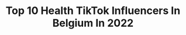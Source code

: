---
title: Top 10 Health TikTok Influencers In Belgium In 2022
description: >-
  Find top health TikTok influencers in Belgium in 2022. Most popular hashtags: #foryou #foryoupage #fyp #tiktok.
platform: TikTok
hits: 14
text_top: Analyze the top-rated TikTok accounts on inBeat.
text_bottom: inBeat holds 14 TikTok influencers like this in Belgium for you to collaborate.
profiles:
  - username: "healthifycoach"
    fullname: >-
      The Life Full Coach
    bio: >-
      Zoraida Carbajal Msc.🌸healthifycoach✔️https://www.paypal.me/HealthifyMyLife❤️
    location: "Belgium"
    followers: 32900
    engagement: 365
    commentsToLikes: 0.129113
    id: cka0tni0eqm9h0i78i0xeuywr
    verified: false
    hashtags: "#outdoorscoach, #cisnesblancos, #fitcoach, #datingcoachformen"
  - username: "aesthetic.foodiary"
    fullname: >-
      Clara 🌸
    bio: >-
      Follow my tiktok @claradevegaa let’s be friends! Food inspo Started: 2nd April
    location: "Belgium"
    followers: 6177
    engagement: 1868
    commentsToLikes: 0.033220
    id: ckb9rx5ddoo800j232i4t6sg0
    verified: false
    hashtags: "#healthyeats, #pescovegetarian, #foryoupage, #foodtiktok"
  - username: "majalex_"
    fullname: >-
      MAJA LEX 
    bio: >-
      Belgian model 18 Insta : @majalex
    location: "Belgium"
    followers: 25200
    engagement: 1176
    commentsToLikes: 0.010859
    id: cka0rviilioiy0i78pc2d683t
    verified: false
    hashtags: "#model, #modeling, #modellife, #foryou"
  - username: "tinne.oltmans"
    fullname: >-
      Tinne Oltmans
    bio: >-
      Actor & singer VERDRIJF ME, OUT NOW! 💙 ☎ Business: tinne.oltmans@outlook.com
    location: "Belgium"
    followers: 89200
    engagement: 1827
    commentsToLikes: 0.015824
    id: ck921p03jj0o40j7863jp3fbm
    verified: false
    hashtags: "#tinneoltmans, #lipsync, #singer, #comedy"
  - username: "vlada.bukshtynovich"
    fullname: >-
      Vlada Bukshtynovich
    bio: >-
      insta @VLADA.BUKSHTYNOVICH unproblematic 18
    location: "Belgium"
    followers: 53800
    engagement: 1359
    commentsToLikes: 0.029253
    id: ckcvh0q0ptm2a0j23l1572zi3
    verified: false
    hashtags: "#fyp, #foryou, #fy, #vladabukshtynovich"
  - username: "thib_sel"
    fullname: >-
      tselderslagh
    bio: >-
      Filmmaker| Photographer clothing brand: https://tulipewear.com
    location: "Belgium"
    followers: 4313
    engagement: 1007
    commentsToLikes: 0.021733
    id: ckbkw66qlrt300j23la070jv6
    verified: false
    hashtags: "#indonesia, #canggu, #bali, #broll"
  - username: "donabr_dqnn_officiel"
    fullname: >-
      donabr_dqnn_officiel
    bio: >-
      𝕭𝖊𝖑𝖌𝖊🇧🇪 1̴7̴ 𝚢𝚎𝚊𝚛𝚜 ꙆƮᙅᖴ 5Ʈᙖ🥳💪🥳 𝟙Ƽ~𝟙ϩ~𝟙९ 👫💍❤💑🥰
    location: "Belgium"
    followers: 3586
    engagement: 1344
    commentsToLikes: 0.029062
    id: cka0phz4e8cmu0i78sk9rgsv1
    verified: false
    hashtags: "#music, #musically, #frenchhumour, #humour"
  - username: "klaasje_meijer_"
    fullname: >-
      Klaasje Meijer
    bio: >-
      OFFICIËLE TIKTOK 💗 📩 klaasjemeijerofficial@gmail.com 📸 insta: klaasje_meijer
    location: "Belgium"
    followers: 125000
    engagement: 1080
    commentsToLikes: 0.010289
    id: ckbqih9sb3pns0j23mvqb8jib
    verified: false
    hashtags: "#fyp, #foryoupage, #tiktok, #fy"
  - username: "shannengalle"
    fullname: >-
      Shannen Galle
    bio: >-
      23 | BE | Insta @ shannen.galle 🤍
    location: "Belgium"
    followers: 16400
    engagement: 443
    commentsToLikes: 0.013876
    id: ckb9atiohw4hb0j23sfqku3bp
    verified: false
    hashtags: "#fyp, #belgium, #foryoupage, #foryou"
  - username: "by_nowa"
    fullname: >-
      •Kristina Schnapp🥺💕•
    bio: >-
      Taking a break of posting I love Noah Schnappie and Anime😻❤️ AM(free)👀 👇❤️
    location: "Belgium"
    followers: 12600
    engagement: 2980
    commentsToLikes: 0.073000
    id: ck9ewdb6vm8yp0j78euff2to8
    verified: false
    hashtags: "#viral, #unshadowbanmepls, #foryou, #foryoupage"
---